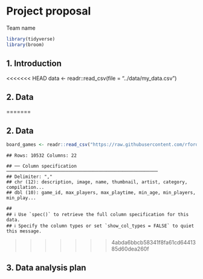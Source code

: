 Project proposal
================
Team name

``` r
library(tidyverse)
library(broom)
```

## 1. Introduction

<<<<<<< HEAD
data \<- readr::read_csv(file = “../data/my_data.csv”)

## 2. Data
=======
## 2. Data

``` r
board_games <- readr::read_csv("https://raw.githubusercontent.com/rfordatascience/tidytuesday/master/data/2019/2019-03-12/board_games.csv")
```

    ## Rows: 10532 Columns: 22

    ## ── Column specification ────────────────────────────────────────────────────────
    ## Delimiter: ","
    ## chr (12): description, image, name, thumbnail, artist, category, compilation...
    ## dbl (10): game_id, max_players, max_playtime, min_age, min_players, min_play...

    ## 
    ## ℹ Use `spec()` to retrieve the full column specification for this data.
    ## ℹ Specify the column types or set `show_col_types = FALSE` to quiet this message.
>>>>>>> 4abda6bbcb58341f8fa61cd6441385d60dea260f

## 3. Data analysis plan
